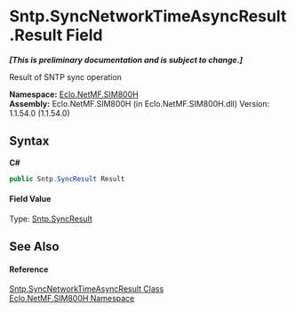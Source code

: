 # Sntp.SyncNetworkTimeAsyncResult.Result Field
 _**\[This is preliminary documentation and is subject to change.\]**_

Result of SNTP sync operation

**Namespace:**&nbsp;<a href="N_Eclo_NetMF_SIM800H">Eclo.NetMF.SIM800H</a><br />**Assembly:**&nbsp;Eclo.NetMF.SIM800H (in Eclo.NetMF.SIM800H.dll) Version: 1.1.54.0 (1.1.54.0)

## Syntax

**C#**<br />
``` C#
public Sntp.SyncResult Result
```


#### Field Value
Type: <a href="T_Eclo_NetMF_SIM800H_Sntp_SyncResult">Sntp.SyncResult</a>

## See Also


#### Reference
<a href="T_Eclo_NetMF_SIM800H_Sntp_SyncNetworkTimeAsyncResult">Sntp.SyncNetworkTimeAsyncResult Class</a><br /><a href="N_Eclo_NetMF_SIM800H">Eclo.NetMF.SIM800H Namespace</a><br />